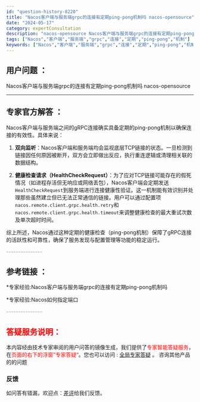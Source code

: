 ```yaml
---
id: "question-history-8220"
title: "Nacos客户端与服务端grpc的连接有定期ping-pong机制吗 nacos-opensource"
date: "2024-05-17"
category: expertConsultation
description: "nacos-opensource Nacos客户端与服务端grpc的连接有定期ping-pong机制吗"
tags: ["Nacos","客户端","服务端","grpc","连接","定期","ping-pong","机制"]
keywords: ["Nacos","客户端","服务端","grpc","连接","定期","ping-pong","机制"]
---
```


## 用户问题 ： 
 Nacos客户端与服务端grpc的连接有定期ping-pong机制吗 nacos-opensource 

---------------
## 专家官方解答 ：

Nacos客户端与服务端之间的gRPC连接确实具备定期的ping-pong机制以确保连接的有效性。具体来说：

1. **双向监听**：Nacos客户端和服务端均会监视底层TCP链接的状态。一旦检测到链接因任何原因被断开，双方会立即做出反应，执行重连逻辑或清理相关联的数据结构。

2. **健康检查请求（HealthCheckRequest）**：为了应对TCP链接可能存在的假死情况（如进程存活但无响应或网络丢包），Nacos客户端会定期发送`HealthCheckRequest`到服务端进行连接健康性验证。这一机制能有效识别并处理那些虽然建立但已无法正常通信的链接。用户可以通过配置项`nacos.remote.client.grpc.health.retry`和`nacos.remote.client.grpc.health.timeout`来调整健康检查的最大重试次数及单次超时时间。

综上所述，Nacos通过这种定期的健康检查（ping-pong机制）保障了gRPC连接的活跃性和可靠性，确保了服务发现与配置管理等功能的稳定运行。


<font color="#949494">---------------</font> 


## 参考链接 ：

*专家经验:Nacos客户端与服务端grpc的连接有定期ping-pong机制吗 
 
 *专家经验:Nacos如何指定端口 


 <font color="#949494">---------------</font> 
 


## <font color="#FF0000">答疑服务说明：</font> 

本内容经由技术专家审阅的用户问答的镜像生成，我们提供了<font color="#FF0000">专家智能答疑服务</font>，在<font color="#FF0000">页面的右下的浮窗”专家答疑“</font>。您也可以访问 : [全局专家答疑](https://opensource.alibaba.com/chatBot) 。 咨询其他产品的的问题

### 反馈
如问答有错漏，欢迎点：[差评](https://ai.nacos.io/user/feedbackByEnhancerGradePOJOID?enhancerGradePOJOId=13576)给我们反馈。
